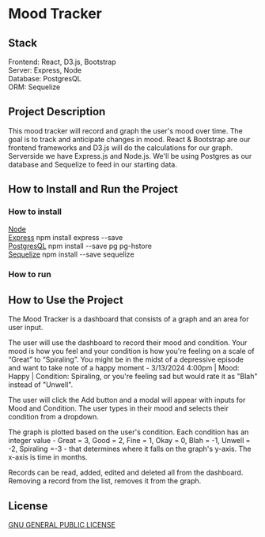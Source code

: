 # Mood Tracker

## Stack
Frontend: React, D3.js, Bootstrap <br>
Server: Express, Node <br>
Database: PostgresQL <br>
ORM: Sequelize

## Project Description
This mood tracker will record and graph the user's mood over time. The goal is to track and anticipate changes in mood. React & Bootstrap are our frontend frameworks and D3.js will do the calculations for our graph. Serverside we have Express.js and Node.js. We'll be using Postgres as our database and Sequelize to feed in our starting data.

## How to Install and Run the Project

### How to install
[Node](https://nodejs.org/en/download/)<br>
[Express](https://expressjs.com/) npm install express --save<br>
[PostgresQL](https://www.postgresql.org/download/) npm install --save pg pg-hstore<br>
[Sequelize](https://sequelize.org/docs/v6/getting-started/) npm install --save sequelize<br>

### How to run


## How to Use the Project
The Mood Tracker is a dashboard that consists of a graph and an area for user input.

The user will use the dashboard to record their mood and condition. Your mood is how you feel and your condition is how you're feeling on a scale of “Great” to “Spiraling”. You might be in the midst of a depressive episode and want to take note of a happy moment - 3/13/2024 4:00pm | Mood: Happy | Condition: Spiraling, or you're feeling sad but would rate it as "Blah" instead of "Unwell".

The user will click the Add button and a modal will appear with inputs for Mood and Condition. The user types in their mood and selects their condition from a dropdown.

The graph is plotted based on the user's condition. Each condition has an integer value - Great = 3, Good = 2, Fine = 1, Okay = 0, Blah = -1, Unwell = -2, Spiraling =-3 - that determines where it falls on the graph's y-axis. The x-axis is time in months.

Records can be read, added, edited and deleted all from the dashboard. Removing a record from the list, removes it from the graph.

## License
[GNU GENERAL PUBLIC LICENSE](LICENSE)
